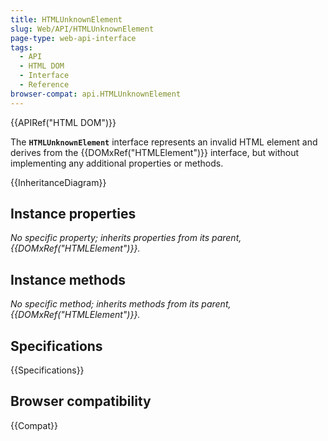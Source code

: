 ```yaml
---
title: HTMLUnknownElement
slug: Web/API/HTMLUnknownElement
page-type: web-api-interface
tags:
  - API
  - HTML DOM
  - Interface
  - Reference
browser-compat: api.HTMLUnknownElement
---
```


{{APIRef("HTML DOM")}}

The **`HTMLUnknownElement`** interface represents an invalid HTML element and derives from the {{DOMxRef("HTMLElement")}} interface, but without implementing any additional properties or methods.

{{InheritanceDiagram}}

## Instance properties

_No specific property; inherits properties from its parent, {{DOMxRef("HTMLElement")}}._

## Instance methods

_No specific method; inherits methods from its parent, {{DOMxRef("HTMLElement")}}._

## Specifications

{{Specifications}}

## Browser compatibility

{{Compat}}
